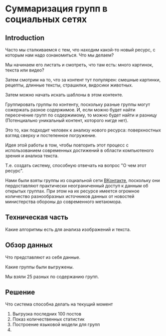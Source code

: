 # Суммаризация групп в социальных сетях

## Introduction

Часто мы сталкиваемся с тем, что находим какой-то новый ресурс, с которым нам надо ознакомиться. Что мы делаем?

Мы начинаем его листать и смотреть, что там есть: много картинок, текста или видео?

Затем смотрим на то, что за
контент тут популярен: смешные картинки, рецепты, длинные тексты, страшилки, видосики животных.

Затем можно начать искать шаблоны в этом контенте.

Группировать группы по контенту, поскольку разные группы могут сожержать разное
содержимое. И, если можно будет найти пересечение групп по содержимому, то можно
будет найти и разницу (Потенциально уникальный контент, которого нигде нет).

Это то, как подходит человек к анализу нового ресурса: поверхностных взгляд сверху и постепенное погружение.

Идея этой работы в том, чтобы повторить этот процесс с использованием современных достижений в области компьютеного зрения и анализа текста.

Т.е. создать систему, способную отвечать на вопрос "О чем этот ресурс".

Нами были взяты группы из социальной сети [ВКонтакте](vk.com), поскольку они пердоставляют практически неограниченный доступ к данным об открытых группах. При этом на их ресурсе имеется огромное количество разнообразных источников данных от новостей министерства обороны до современного метаюмора.

## Техническая часть

Какие алгоритмы есть для анализа изображений и текста.

## Обзор данных

Что представляют из себя данные.

Какие группы были выгружены.
<!-- (Однако идея то в том, чтобы можно было дать нам
  обработать любую группу, и мы быстро можем ее обработать). -->

Мы взяли 25 разных по содержанию групп.
<!-- Показать их содержание -->

## Решение

Что система способна делать на текущий момент

1. Выгрузка последних 100 постов
2. Показ количественных статистик
3. Построение языковой модели для групп
4. 
